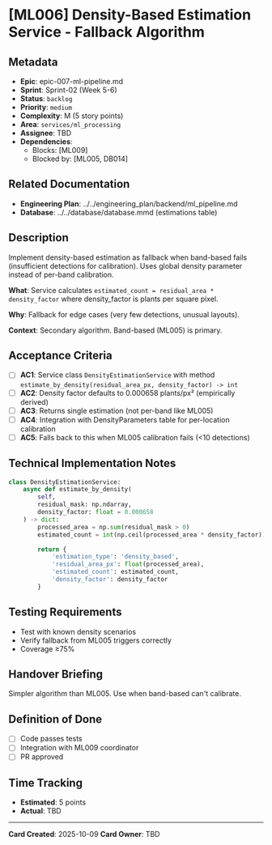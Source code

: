 # [ML006] Density-Based Estimation Service - Fallback Algorithm

## Metadata
- **Epic**: epic-007-ml-pipeline.md
- **Sprint**: Sprint-02 (Week 5-6)
- **Status**: `backlog`
- **Priority**: `medium`
- **Complexity**: M (5 story points)
- **Area**: `services/ml_processing`
- **Assignee**: TBD
- **Dependencies**:
  - Blocks: [ML009]
  - Blocked by: [ML005, DB014]

## Related Documentation
- **Engineering Plan**: ../../engineering_plan/backend/ml_pipeline.md
- **Database**: ../../database/database.mmd (estimations table)

## Description

Implement density-based estimation as fallback when band-based fails (insufficient detections for calibration). Uses global density parameter instead of per-band calibration.

**What**: Service calculates `estimated_count = residual_area * density_factor` where density_factor is plants per square pixel.

**Why**: Fallback for edge cases (very few detections, unusual layouts).

**Context**: Secondary algorithm. Band-based (ML005) is primary.

## Acceptance Criteria

- [ ] **AC1**: Service class `DensityEstimationService` with method `estimate_by_density(residual_area_px, density_factor) -> int`
- [ ] **AC2**: Density factor defaults to 0.000658 plants/px² (empirically derived)
- [ ] **AC3**: Returns single estimation (not per-band like ML005)
- [ ] **AC4**: Integration with DensityParameters table for per-location calibration
- [ ] **AC5**: Falls back to this when ML005 calibration fails (<10 detections)

## Technical Implementation Notes

```python
class DensityEstimationService:
    async def estimate_by_density(
        self,
        residual_mask: np.ndarray,
        density_factor: float = 0.000658
    ) -> dict:
        processed_area = np.sum(residual_mask > 0)
        estimated_count = int(np.ceil(processed_area * density_factor))

        return {
            'estimation_type': 'density_based',
            'residual_area_px': float(processed_area),
            'estimated_count': estimated_count,
            'density_factor': density_factor
        }
```

## Testing Requirements
- Test with known density scenarios
- Verify fallback from ML005 triggers correctly
- Coverage ≥75%

## Handover Briefing
Simpler algorithm than ML005. Use when band-based can't calibrate.

## Definition of Done
- [ ] Code passes tests
- [ ] Integration with ML009 coordinator
- [ ] PR approved

## Time Tracking
- **Estimated**: 5 points
- **Actual**: TBD

---
**Card Created**: 2025-10-09
**Card Owner**: TBD

